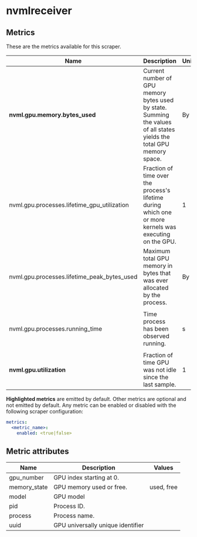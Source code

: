 [comment]: <> (Code generated by mdatagen. DO NOT EDIT.)

# nvmlreceiver

## Metrics

These are the metrics available for this scraper.

| Name | Description | Unit | Type | Attributes |
| ---- | ----------- | ---- | ---- | ---------- |
| **nvml.gpu.memory.bytes_used** | Current number of GPU memory bytes used by state. Summing the values of all states yields the total GPU memory space. | By | Gauge(Int) | <ul> <li>model</li> <li>gpu_number</li> <li>uuid</li> <li>memory_state</li> </ul> |
| nvml.gpu.processes.lifetime_gpu_utilization | Fraction of time over the process's lifetime during which one or more kernels was executing on the GPU. | 1 | Gauge(Double) | <ul> <li>process</li> <li>pid</li> <li>gpu_number</li> <li>uuid</li> </ul> |
| nvml.gpu.processes.lifetime_peak_bytes_used | Maximum total GPU memory in bytes that was ever allocated by the process. | By | Gauge(Int) | <ul> <li>process</li> <li>pid</li> <li>gpu_number</li> <li>uuid</li> </ul> |
| nvml.gpu.processes.running_time | Time process has been observed running. | s | Gauge(Double) | <ul> <li>process</li> <li>pid</li> <li>gpu_number</li> <li>uuid</li> </ul> |
| **nvml.gpu.utilization** | Fraction of time GPU was not idle since the last sample. | 1 | Gauge(Double) | <ul> <li>model</li> <li>gpu_number</li> <li>uuid</li> </ul> |

**Highlighted metrics** are emitted by default. Other metrics are optional and not emitted by default.
Any metric can be enabled or disabled with the following scraper configuration:

```yaml
metrics:
  <metric_name>:
    enabled: <true|false>
```

## Metric attributes

| Name | Description | Values |
| ---- | ----------- | ------ |
| gpu_number | GPU index starting at 0. |  |
| memory_state | GPU memory used or free. | used, free |
| model | GPU model |  |
| pid | Process ID. |  |
| process | Process name. |  |
| uuid | GPU universally unique identifier |  |
